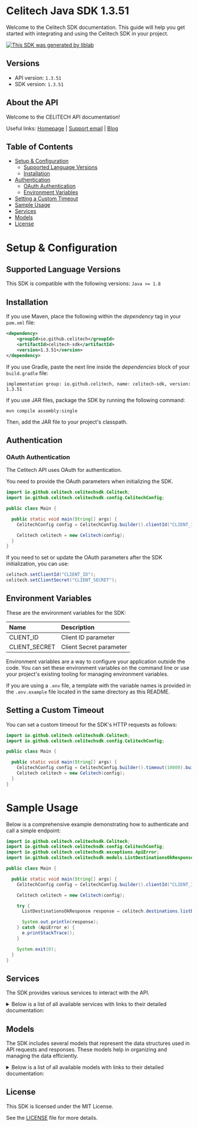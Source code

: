 # Celitech Java SDK 1.3.51

Welcome to the Celitech SDK documentation. This guide will help you get started with integrating and using the Celitech SDK in your project.

[![This SDK was generated by liblab](https://raw.githubusercontent.com/liblaber/liblab-assets/main/assets/built-by-liblab-icon.svg)](https://liblab.com/?utm_source=readme)

## Versions

- API version: `1.3.51`
- SDK version: `1.3.51`

## About the API

Welcome to the CELITECH API documentation!

Useful links: [Homepage](https://www.celitech.com) | [Support email](mailto:support@celitech.com) | [Blog](https://www.celitech.com/blog/)

## Table of Contents

- [Setup & Configuration](#setup--configuration)
  - [Supported Language Versions](#supported-language-versions)
  - [Installation](#installation)
- [Authentication](#authentication)
  - [OAuth Authentication](#oauth-authentication)
  - [Environment Variables](#environment-variables)
- [Setting a Custom Timeout](#setting-a-custom-timeout)
- [Sample Usage](#sample-usage)
- [Services](#services)
- [Models](#models)
- [License](#license)

# Setup & Configuration

## Supported Language Versions

This SDK is compatible with the following versions: `Java >= 1.8`

## Installation

If you use Maven, place the following within the _dependency_ tag in your `pom.xml` file:

```XML
<dependency>
    <groupId>io.github.celitech</groupId>
    <artifactId>celitech-sdk</artifactId>
    <version>1.3.51</version>
</dependency>
```

If you use Gradle, paste the next line inside the _dependencies_ block of your `build.gradle` file:

```Gradle
implementation group: io.github.celitech, name: celitech-sdk, version: 1.3.51
```

If you use JAR files, package the SDK by running the following command:

```shell
mvn compile assembly:single
```

Then, add the JAR file to your project's classpath.

## Authentication

### OAuth Authentication

The Celitech API uses OAuth for authentication.

You need to provide the OAuth parameters when initializing the SDK.

```java
import io.github.celitech.celitechsdk.Celitech;
import io.github.celitech.celitechsdk.config.CelitechConfig;

public class Main {

  public static void main(String[] args) {
    CelitechConfig config = CelitechConfig.builder().clientId("CLIENT_ID").clientSecret("CLIENT_SECRET").build();

    Celitech celitech = new Celitech(config);
  }
}

```

If you need to set or update the OAuth parameters after the SDK initialization, you can use:

```java
celitech.setClientId("CLIENT_ID");
celitech.setClientSecret("CLIENT_SECRET");
```

## Environment Variables

These are the environment variables for the SDK:

| Name          | Description             |
| :------------ | :---------------------- |
| CLIENT_ID     | Client ID parameter     |
| CLIENT_SECRET | Client Secret parameter |

Environment variables are a way to configure your application outside the code. You can set these environment variables on the command line or use your project's existing tooling for managing environment variables.

If you are using a `.env` file, a template with the variable names is provided in the `.env.example` file located in the same directory as this README.

## Setting a Custom Timeout

You can set a custom timeout for the SDK's HTTP requests as follows:

```java
import io.github.celitech.celitechsdk.Celitech;
import io.github.celitech.celitechsdk.config.CelitechConfig;

public class Main {

  public static void main(String[] args) {
    CelitechConfig config = CelitechConfig.builder().timeout(10000).build();
    Celitech celitech = new Celitech(config);
  }
}

```

# Sample Usage

Below is a comprehensive example demonstrating how to authenticate and call a simple endpoint:

```java
import io.github.celitech.celitechsdk.Celitech;
import io.github.celitech.celitechsdk.config.CelitechConfig;
import io.github.celitech.celitechsdk.exceptions.ApiError;
import io.github.celitech.celitechsdk.models.ListDestinationsOkResponse;

public class Main {

  public static void main(String[] args) {
    CelitechConfig config = CelitechConfig.builder().clientId("CLIENT_ID").clientSecret("CLIENT_SECRET").build();

    Celitech celitech = new Celitech(config);

    try {
      ListDestinationsOkResponse response = celitech.destinations.listDestinations();

      System.out.println(response);
    } catch (ApiError e) {
      e.printStackTrace();
    }

    System.exit(0);
  }
}

```

## Services

The SDK provides various services to interact with the API.

<details>
<summary>Below is a list of all available services with links to their detailed documentation:</summary>

| Name                                                                 |
| :------------------------------------------------------------------- |
| [OAuthService](documentation/services/OAuthService.md)               |
| [DestinationsService](documentation/services/DestinationsService.md) |
| [PackagesService](documentation/services/PackagesService.md)         |
| [PurchasesService](documentation/services/PurchasesService.md)       |
| [ESimService](documentation/services/ESimService.md)                 |
| [IFrameService](documentation/services/IFrameService.md)             |

</details>

## Models

The SDK includes several models that represent the data structures used in API requests and responses. These models help in organizing and managing the data efficiently.

<details>
<summary>Below is a list of all available models with links to their detailed documentation:</summary>

| Name                                                                                           | Description |
| :--------------------------------------------------------------------------------------------- | :---------- |
| [GetAccessTokenRequest](documentation/models/GetAccessTokenRequest.md)                         |             |
| [GetAccessTokenOkResponse](documentation/models/GetAccessTokenOkResponse.md)                   |             |
| [ListDestinationsOkResponse](documentation/models/ListDestinationsOkResponse.md)               |             |
| [ListPackagesOkResponse](documentation/models/ListPackagesOkResponse.md)                       |             |
| [CreatePurchaseV2Request](documentation/models/CreatePurchaseV2Request.md)                     |             |
| [CreatePurchaseV2OkResponse](documentation/models/CreatePurchaseV2OkResponse.md)               |             |
| [ListPurchasesOkResponse](documentation/models/ListPurchasesOkResponse.md)                     |             |
| [CreatePurchaseRequest](documentation/models/CreatePurchaseRequest.md)                         |             |
| [CreatePurchaseOkResponse](documentation/models/CreatePurchaseOkResponse.md)                   |             |
| [TopUpEsimRequest](documentation/models/TopUpEsimRequest.md)                                   |             |
| [TopUpEsimOkResponse](documentation/models/TopUpEsimOkResponse.md)                             |             |
| [EditPurchaseRequest](documentation/models/EditPurchaseRequest.md)                             |             |
| [EditPurchaseOkResponse](documentation/models/EditPurchaseOkResponse.md)                       |             |
| [GetPurchaseConsumptionOkResponse](documentation/models/GetPurchaseConsumptionOkResponse.md)   |             |
| [GetEsimOkResponse](documentation/models/GetEsimOkResponse.md)                                 |             |
| [GetEsimDeviceOkResponse](documentation/models/GetEsimDeviceOkResponse.md)                     |             |
| [GetEsimHistoryOkResponse](documentation/models/GetEsimHistoryOkResponse.md)                   |             |
| [GetEsimMacOkResponse](documentation/models/GetEsimMacOkResponse.md)                           |             |
| [TokenOkResponse](documentation/models/TokenOkResponse.md)                                     |             |
| [ListPackagesParameters](documentation/models/ListPackagesParameters.md)                       |             |
| [ListPurchasesParameters](documentation/models/ListPurchasesParameters.md)                     |             |
| [GetEsimParameters](documentation/models/GetEsimParameters.md)                                 |             |
| [ListDestinations400Response](documentation/models/ListDestinations400Response.md)             |             |
| [ListDestinations401Response](documentation/models/ListDestinations401Response.md)             |             |
| [ListPackages400Response](documentation/models/ListPackages400Response.md)                     |             |
| [ListPackages401Response](documentation/models/ListPackages401Response.md)                     |             |
| [CreatePurchaseV2_400Response](documentation/models/CreatePurchaseV2_400Response.md)           |             |
| [CreatePurchaseV2_401Response](documentation/models/CreatePurchaseV2_401Response.md)           |             |
| [ListPurchases400Response](documentation/models/ListPurchases400Response.md)                   |             |
| [ListPurchases401Response](documentation/models/ListPurchases401Response.md)                   |             |
| [CreatePurchase400Response](documentation/models/CreatePurchase400Response.md)                 |             |
| [CreatePurchase401Response](documentation/models/CreatePurchase401Response.md)                 |             |
| [TopUpEsim400Response](documentation/models/TopUpEsim400Response.md)                           |             |
| [TopUpEsim401Response](documentation/models/TopUpEsim401Response.md)                           |             |
| [EditPurchase400Response](documentation/models/EditPurchase400Response.md)                     |             |
| [EditPurchase401Response](documentation/models/EditPurchase401Response.md)                     |             |
| [GetPurchaseConsumption400Response](documentation/models/GetPurchaseConsumption400Response.md) |             |
| [GetPurchaseConsumption401Response](documentation/models/GetPurchaseConsumption401Response.md) |             |
| [GetEsim400Response](documentation/models/GetEsim400Response.md)                               |             |
| [GetEsim401Response](documentation/models/GetEsim401Response.md)                               |             |
| [GetEsimDevice400Response](documentation/models/GetEsimDevice400Response.md)                   |             |
| [GetEsimDevice401Response](documentation/models/GetEsimDevice401Response.md)                   |             |
| [GetEsimHistory400Response](documentation/models/GetEsimHistory400Response.md)                 |             |
| [GetEsimHistory401Response](documentation/models/GetEsimHistory401Response.md)                 |             |
| [GetEsimMac400Response](documentation/models/GetEsimMac400Response.md)                         |             |
| [GetEsimMac401Response](documentation/models/GetEsimMac401Response.md)                         |             |
| [Token400Response](documentation/models/Token400Response.md)                                   |             |
| [Token401Response](documentation/models/Token401Response.md)                                   |             |

</details>

## License

This SDK is licensed under the MIT License.

See the [LICENSE](LICENSE) file for more details.

